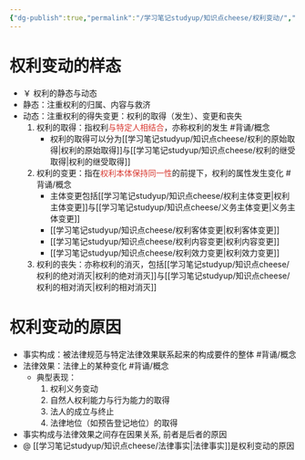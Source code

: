 ```yaml
---
{"dg-publish":true,"permalink":"/学习笔记studyup/知识点cheese/权利变动/","dgPassFrontmatter":true,"created":"2024-07-16T10:23:34.784+08:00","updated":"2024-10-13T16:02:13.374+08:00"}
---
```


# 权利变动的样态
- ￥ 权利的静态与动态
- 静态：注重权利的归属、内容与救济
- 动态：注重权利的得失变更：权利的取得（发生）、变更和丧失
	1. 权利的取得：指权利<font color="#d83931">与特定人相结合</font>，亦称权利的发生 #背诵/概念 
		- 权利的取得可以分为[[学习笔记studyup/知识点cheese/权利的原始取得\|权利的原始取得]]与[[学习笔记studyup/知识点cheese/权利的继受取得\|权利的继受取得]]
	2. 权利的变更：指在<font color="#d83931">权利本体保持同一性</font>的前提下，权利的属性发生变化 #背诵/概念 
		- 主体变更包括[[学习笔记studyup/知识点cheese/权利主体变更\|权利主体变更]]与[[学习笔记studyup/知识点cheese/义务主体变更\|义务主体变更]]
		- [[学习笔记studyup/知识点cheese/权利客体变更\|权利客体变更]]
		- [[学习笔记studyup/知识点cheese/权利内容变更\|权利内容变更]]
		- [[学习笔记studyup/知识点cheese/权利效力变更\|权利效力变更]]
	3. 权利的丧失：亦称权利的消灭，包括[[学习笔记studyup/知识点cheese/权利的绝对消灭\|权利的绝对消灭]]与[[学习笔记studyup/知识点cheese/权利的相对消灭\|权利的相对消灭]]

# 权利变动的原因
- 事实构成：被法律规范与特定法律效果联系起来的构成要件的整体 #背诵/概念 
- 法律效果：法律上的某种变化 #背诵/概念 
	- 典型表现：
		1. 权利义务变动
		2. 自然人权利能力与行为能力的取得
		3. 法人的成立与终止
		4. 法律地位（如预告登记地位）的取得
- 事实构成与法律效果之间存在因果关系, 前者是后者的原因
- @  [[学习笔记studyup/知识点cheese/法律事实\|法律事实]]是权利变动的原因
